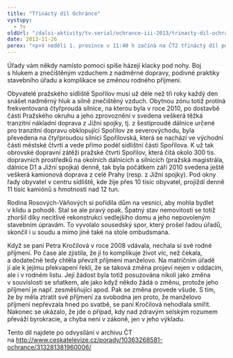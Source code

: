 ```yaml
---
title: "Třináctý díl Ochránce"
vystupy:
  - tv
oldUrl: "/dalsi-aktivity/tv-serial/ochrance-iii-2013/trinacty-dil-ochrance/"
date: 2013-11-26
perex: "<p>V neděli 1. prosince v 11:40 h začíná na ČT2 třináctý díl pořadu Ochránce. První příběh se dotýká obyvatel pražského sídliště Spořilov a života v hluku a znečištěném ovzduší. Na začátku druhého případu stála koupě domu na vesnici a vidina bydlení v pohodě, která se změnila v dlouhý spor u úřadů i soudu. Třetí příběh je o komplikacích se změnou rodného příjmení po svatbě. Opakování tohoto dílu je na programu ČT2 ve středu 4. 12. ve 13:10 a další reprízy jsou pak zařazeny do vysílání ČT2 v neděli a úterý vždy po půlnoci.</p>"
---
```


<!-- imported from the old website -->

<p>Úřady vám někdy namísto pomoci spíše házejí klacky pod nohy. Boj s hlukem a znečištěným vzduchem z nadměrné dopravy, podivné praktiky stavebního úřadu a komplikace se změnou rodného příjmení.</p><p>Obyvatelé pražského sídliště Spořilov musí už déle než tři roky každý den snášet nadměrný hluk a silně znečištěný vzduch. Obytnou zónu totiž protíná frekventovaná čtyřproudá silnice, na kterou byla v roce 2010, po dostavbě části Pražského okruhu a jeho zprovoznění v svedena veškerá těžká tranzitní nákladní doprava z Jižní spojky, tj. z šestiproudé dálnice určené pro tranzitní dopravu obklopující Spořilov ze severovýchodu, byla převedena na čtyřproudou silnici Spořilovská, která se nachází ve východní části městské čtvrti a vede přímo podél sídlištní části Spořilova. K už tak obrovské dopravní zátěži pražské čtvrti Spořilov, která čítá okolo 300 tis. dopravních prostředků na okolních dálnicích a silnicích (pražská magistrála, dálnice D1 a Jižní spojka) denně, tak byla počátkem září 2010 svedena ještě veškerá kamionová doprava z celé Prahy (resp. z Jižní spojky). Pod okny řady obyvatel v centru sídliště, kde žije přes 10 tisíc obyvatel, projíždí denně 11 tisíc kamiónů s hmotností nad 12 tun.</p><p>Rodina Rosových-Váňových si pořídila dům na vesnici, aby mohla bydlet v klidu a pohodě. Stal se ale pravý opak. Špatný stav nemovitosti se totiž zhoršil díky necitlivé rekonstrukci vedlejšího domu a jeho nepovoleným stavebním úpravám. To vyvolalo sousedský spor, který prošel řadou úřadů, skončil i u soudu a mimo jiné také na stole ombudsmana.</p><p>Když se paní Petra Kročilová v roce 2008 vdávala, nechala si své rodné příjmení. Po čase ale zjistila, že jí to komplikuje život víc, než čekala, a dodatečně tedy chtěla převzít příjmení manželovo. Na matričním úřadě jí ale k jejímu překvapení řekli, že se taková změna projeví nejen v oddacím, ale i v rodném listu. Její žádost byla totiž posuzována nikoli jako změna v souvislosti se sňatkem, ale jako když někdo žádá o změnu, protože jeho příjmení je např. zesměšňující apod. Pak se změna provede všude. S tím, že by měla ztratit své příjmení za svobodna jen proto, že manželovo příjmení nepřevzala hned po svatbě, se paní Kročilová nehodlala smířit. Nakonec se ukázalo, že jde o případ, kdy nad zdravým selským rozumem převáží byrokracie, a chyba není v zákoně, jen v jeho výkladu.</p><p>Tento díl najdete po odvysílání v archivu ČT na <a title="Otevření do nového okna" href="http://www.ceskatelevize.cz/porady/10363268581-ochrance/313281381960006/" target="_blank">http://www.ceskatelevize.cz/porady/10363268581-ochrance/313281381960006/</a> <img alt="" src="https://www.ochrance.cz/typo3/ext/od_linkdesc/icons/external.gif" class="od_linkdesc_icon_external" /> </p>
